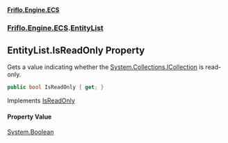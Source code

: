 #### [Friflo.Engine.ECS](index.md#'index')
### [Friflo.Engine.ECS](Friflo.Engine.ECS.md#'Friflo.Engine.ECS').[EntityList](EntityList.md#'Friflo.Engine.ECS.EntityList')

## EntityList.IsReadOnly Property

Gets a value indicating whether the [System.Collections.ICollection](https://docs.microsoft.com/en-us/dotnet/api/System.Collections.ICollection#'System.Collections.ICollection') is read-only.

```csharp
public bool IsReadOnly { get; }
```

Implements [IsReadOnly](https://docs.microsoft.com/en-us/dotnet/api/System.Collections.Generic.ICollection-1.IsReadOnly#'System.Collections.Generic.ICollection`1.IsReadOnly')

#### Property Value
[System.Boolean](https://docs.microsoft.com/en-us/dotnet/api/System.Boolean#'System.Boolean')
